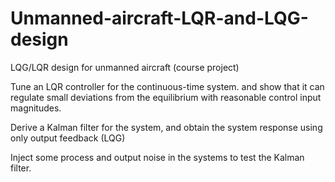 # Unmanned-aircraft-LQR-and-LQG-design
LQG/LQR design for unmanned aircraft (course project)


Tune an LQR controller for the continuous-time system. and show that it can regulate small deviations from the equilibrium with reasonable control input magnitudes.

Derive a Kalman filter for the system, and obtain the system response using only output feedback (LQG)

Inject some process and output noise in the systems to test the Kalman filter.
